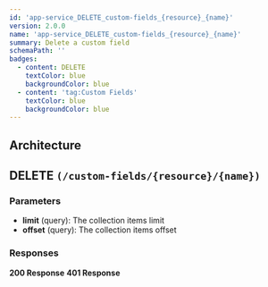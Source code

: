 ```yaml
---
id: 'app-service_DELETE_custom-fields_{resource}_{name}'
version: 2.0.0
name: 'app-service_DELETE_custom-fields_{resource}_{name}'
summary: Delete a custom field
schemaPath: ''
badges:
  - content: DELETE
    textColor: blue
    backgroundColor: blue
  - content: 'tag:Custom Fields'
    textColor: blue
    backgroundColor: blue
---
```

## Architecture
<NodeGraph />



## DELETE `(/custom-fields/{resource}/{name})`

### Parameters
- **limit** (query): The collection items limit
- **offset** (query): The collection items offset




### Responses
**200 Response**
<SchemaViewer file="response-200.json" maxHeight="500" id="response-200" />
      **401 Response**
<SchemaViewer file="response-401.json" maxHeight="500" id="response-401" />
